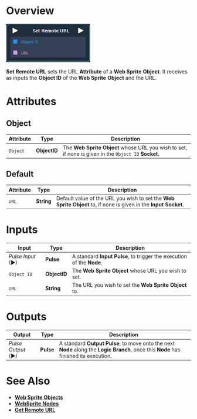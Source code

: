 # Overview

![The Set Remote Url Node.](../../../.gitbook/assets/node-setremoteurl.png)

**Set Remote URL** sets the URL **Attribute** of a **Web Sprite** **Object**. It receives as inputs the **Object ID** of the **Web Sprite** **Object** and the URL.

# Attributes

## Object

|Attribute|Type|Description|
|---|---|---|
| `Object` | **ObjectID** | The **Web Sprite Object** whose URL you wish to set, if none is given in the `Object ID` **Socket**. |

## Default

|Attribute|Type|Description|
|---|---|---|
| `URL` | **String** | Default value of the URL you wish to set the **Web Sprite** **Object** to, if none is given in the **Input Socket**. |

# Inputs

|Input|Type|Description|
|---|---|---|
|*Pulse Input* (►)|**Pulse**|A standard **Input Pulse**, to trigger the execution of the **Node**.|
| `Object ID` | **ObjectID** | The **Web Sprite** **Object** whose URL you wish to set. |
| `URL` | **String** | The URL you wish to set the **Web Sprite** **Object** to. |

# Outputs

|Output|Type|Description|
|---|---|---|
|*Pulse Output* (►)|**Pulse**|A standard **Output Pulse**, to move onto the next **Node** along the **Logic Branch**, once this **Node** has finished its execution.|

# See Also

* [**Web Sprite Objects**](../../../getting-started/scene-objects/web-sprite.md)
* [**WebSprite Nodes**](README.md)
* [**Get Remote URL**](get-remote-url.md)



